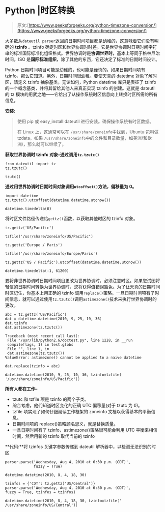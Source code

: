# Python |时区转换

> 原文:[https://www.geeksforgeeks.org/python-timezone-conversion/](https://www.geeksforgeeks.org/python-timezone-conversion/)

大多数从`dateutil parser`返回的日期时间项目都是幼稚的，这意味着它们没有明确的 **tzinfo** 。tzinfo 确定时区和世界协调时时差。它是世界协调时日期时间字符串的标准国际标准化组织格式。世界协调时是**协调世界时**，基本上等同于格林尼治时间。ISO 是**国际标准组织**，除了其他的东西，它还决定了标准的日期时间设计。

Python 日期时间项目可能是幼稚的，也可能是谨慎的。如果日期时间项有 tzinfo，那么它知道。另外，日期时间很幼稚。要使天真的 datetime 对象了解时区，请定义 tzinfo 抽象基类。无论如何，Python datetime 库只是表征了 tzinfo 的一个概念基类，并将其留给其他人来真正实现 tzinfo 的创建。这就是 dateutil 的 tz 模块的用武之地——它给出了从操作系统时区信息向上转换时区所需的所有信息。

**安装:**

> 使用 pip 或 easy_install dateutil 进行安装。确保操作系统有时区数据。
> 
> 在 Linux 上，这通常可以在 `/usr/share/zoneinfo`中找到，Ubuntu 包叫做 tzdata。如果 `/usr/share/zoneinfo`中的文件和目录数量，如美洲/和欧洲/，那么就可以继续了。

**获取世界协调时 tzinfo 对象–通过调用`tz.tzutc()`**

```
from dateutil import tz
tz.tzutc()
```

```
tzutc()
```

**通过用世界协调时日期时间对象调用`utcoffset()`方法，偏移量为 0。**

```
import datetime
tz.tzutc().utcoffset(datetime.datetime.utcnow())
```

```
datetime.timedelta(0)
```

将时区文件路径传递给`gettz()`函数，以获取其他时区的 tzinfo 对象。

```
tz.gettz('US/Pacific')
```

```
tzfile('/usr/share/zoneinfo/US/Pacific')
```

```
tz.gettz('Europe / Paris')
```

```
tzfile('/usr/share/zoneinfo/Europe/Paris')
```

```
tz.gettz('US / Pacific').utcoffset(datetime.datetime.utcnow())
```

```
datetime.timedelta(-1, 61200)
```

要将非世界协调时日期时间项目更改为世界协调时，必须注意时区。如果您试图将轻信的日期时间转换为世界协调时，您将获得值错误豁免。为了让天真的日期时间时区记住，你基本上用正确的 tzinfo 调用`replace()`策略。一旦日期时间项有了时间信息，就可以通过使用`tz.tzutc()`调用`astimezone()`技术来执行世界协调时的更改。

```
abc = tz.gettz('US/Pacific')
dat = datetime.datetime(2010, 9, 25, 10, 36)
dat.tzinfo
dat.astimezone(tz.tzutc())
```

```
Traceback (most recent call last):
 File "/usr/lib/python2.6/doctest.py", line 1228, in __run
 compileflags, 1) in test.globs
 File "", line 1, in 
 dat.astimezone(tz.tzutc())
ValueError: astimezone() cannot be applied to a naive datetime
```

```
dat.replace(tzinfo = abc)
```

```
datetime.datetime(2010, 9, 25, 10, 36, tzinfo=tzfile(
'/usr/share/zoneinfo/US/Pacific'))
```

**所有人都在工作–**

*   tzutc 和 tzfile 项是 tzinfo 的两个子类。
*   综合考虑，他们知道时区变化的正确 UTC 偏移量(对于 tzutc 为 0)。
*   tzfile 项实现了如何仔细阅读工作框架的 zoneinfo 文档以获得基本的平衡信息。
*   日期时间项的 replace()策略顾名思义，就是替换质量。
*   一旦日期时间有了 tzinfo，astimezone()策略很可能会利用 UTC 平衡来相信时间，然后用新的 tzinfo 取代当前的 tzinfo

**代码:**将 tzinfos 关键字参数传递到 dateutil 解析器中，以检测无法识别的时区

```
parser.parse('Wednesday, Aug 4, 2010 at 6:30 p.m. (CDT)',
             fuzzy = True)
```

```
datetime.datetime(2010, 8, 4, 18, 30)
```

```
tzinfos = {'CDT': tz.gettz('US/Central')}
parser.parse('Wednesday, Aug 4, 2010 at 6:30 p.m. (CDT)',
fuzzy = True, tzinfos = tzinfos)
```

```
datetime.datetime(2010, 8, 4, 18, 30, tzinfo=tzfile('
/usr/share/zoneinfo/US/Central'))
```